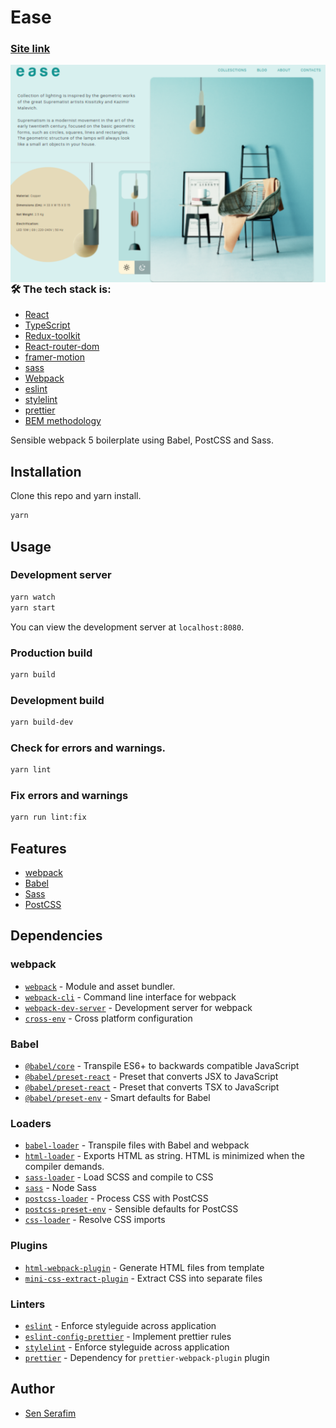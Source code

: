 # Ease

### [Site link](https://cozy-narwhal-c89fe9.netlify.app/)

<kbd>
  <img align="right" alt="img" src="src/images/bg-git.png"  />
</kbd>

### 🛠 The tech stack is:

- [React](https://reactjs.org/)
- [TypeScript](https://www.typescriptlang.org/)
- [Redux-toolkit](https://redux-toolkit.js.org/)
- [React-router-dom](https://reactrouter.com/docs/en/v6/getting-started/overview)
- [framer-motion](https://www.framer.com/motion/)
- [sass](https://ru.wikipedia.org/wiki/Sass)
- [Webpack](https://webpack.js.org/)
- [eslint](https://eslint.org/)
- [stylelint](https://stylelint.io/)
- [prettier](https://prettier.io/)
- [BEM methodology](https://en.bem.info/methodology/)


Sensible webpack 5 boilerplate using Babel, PostCSS and Sass.

## Installation

Clone this repo and yarn install.

```bash
yarn
```

## Usage

### Development server

```bash
yarn watch
yarn start
```

You can view the development server at `localhost:8080`.

### Production build

```bash
yarn build
```

### Development build

```bash
yarn build-dev
```
### Check for errors and warnings.

```bash
yarn lint
```

### Fix errors and warnings

```bash
yarn run lint:fix
```

## Features

- [webpack](https://webpack.js.org/)
- [Babel](https://babeljs.io/)
- [Sass](https://sass-lang.com/)
- [PostCSS](https://postcss.org/)

## Dependencies

### webpack

- [`webpack`](https://github.com/webpack/webpack) - Module and asset bundler.
- [`webpack-cli`](https://github.com/webpack/webpack-cli) - Command line interface for webpack
- [`webpack-dev-server`](https://github.com/webpack/webpack-dev-server) - Development server for webpack
- [`cross-env`](https://github.com/kentcdodds/cross-env) - Cross platform configuration

### Babel

- [`@babel/core`](https://www.npmjs.com/package/@babel/core) - Transpile ES6+ to backwards compatible JavaScript
- [`@babel/preset-react`](https://babeljs.io/docs/en/babel-preset-react) - Preset that converts JSX to JavaScript
- [`@babel/preset-react`](https://babeljs.io/docs/en/babel-preset-typescript) - Preset that converts TSX to JavaScript
- [`@babel/preset-env`](https://babeljs.io/docs/en/babel-preset-env) - Smart defaults for Babel

### Loaders

- [`babel-loader`](https://webpack.js.org/loaders/babel-loader/) - Transpile files with Babel and webpack
- [`html-loader`](https://webpack.js.org/loaders/html-loader/) - Exports HTML as string. HTML is minimized when the compiler demands.
- [`sass-loader`](https://webpack.js.org/loaders/sass-loader/) - Load SCSS and compile to CSS
- [`sass`](https://www.npmjs.com/package/sass) - Node Sass
- [`postcss-loader`](https://webpack.js.org/loaders/postcss-loader/) - Process CSS with PostCSS
- [`postcss-preset-env`](https://www.npmjs.com/package/postcss-preset-env) - Sensible defaults for PostCSS
- [`css-loader`](https://webpack.js.org/loaders/css-loader/) - Resolve CSS imports

### Plugins

- [`html-webpack-plugin`](https://github.com/jantimon/html-webpack-plugin) - Generate HTML files from template
- [`mini-css-extract-plugin`](https://github.com/webpack-contrib/mini-css-extract-plugin) - Extract CSS into separate files

### Linters

- [`eslint`](https://github.com/eslint/eslint) - Enforce styleguide across application
- [`eslint-config-prettier`](https://github.com/prettier/eslint-config-prettier) - Implement prettier rules
- [`stylelint`](https://stylelint.io/) - Enforce styleguide across application
- [`prettier`](https://github.com/prettier/prettier) - Dependency for `prettier-webpack-plugin` plugin

## Author

- [Sen Serafim](https://github.com/Hostlife22)
